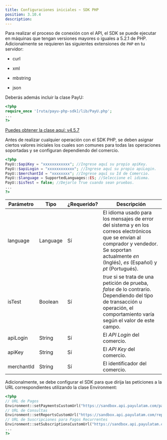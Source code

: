 ```yaml
---
title: Configuraciones iniciales ~ SDK PHP
position: 3.10.4
description:
---
```


Para realizar el proceso de conexión con el API, el SDK se puede ejecutar en máquinas que tengan versiones mayores o iguales a 5.2.1 de PHP. Adicionalmente se requieren las siguientes extensiones de <code id="codeinl">PHP</code> en tu servidor:

- curl
+ xml
- mbstring
+ json

Deberás además incluir la clase PayU:

~~~ php
<?php
require_once '[ruta/payu-php-sdk]/lib/PayU.php';
...
?>
~~~

<a href="/downloads/sdk/java/payu-php-sdk-4.5.7.zip" class="payu-btn payu-btn-blue">Puedes obtener la clase aquí: v4.5.7</a>

Antes de realizar cualquier operación con el SDK PHP, se deben asignar ciertos valores iniciales los cuales son comunes para todas las operaciones soportadas y se configuran dependiendo del comercio.

~~~ php
<?php
PayU::$apiKey = "xxxxxxxxxxxx"; //Ingrese aquí su propio apiKey.
PayU::$apiLogin = "xxxxxxxxxxxx"; //Ingrese aquí su propio apiLogin.
PayU::$merchantId = "xxxxxxxx"; //Ingrese aquí su Id de Comercio.
PayU::$language = SupportedLanguages::ES; //Seleccione el idioma.
PayU::$isTest = false; //Dejarlo True cuando sean pruebas.
...
?>
~~~

|Parámetro|Tipo|¿Requerido?|Descripción|
|---|---|---|---|
|language|Language|Sí|El idioma usado para los mensajes de error del sistema y en los correos electrónicos que se envían al comprador y vendedor. Se soportan actualmente *en* (Inglés), *es* (Español) y *pt* (Portugués).|
|isTest|Boolean|Sí|*true* si se trata de una petición de prueba, *false* de lo contrario. Dependiendo del tipo de transacción u operación, el comportamiento varía según el valor de este campo.|
|apiLogin|String|Sí|El *API Login* del comercio.|
|apiKey|String|Sí|El *API Key* del comercio.|
|merchantId|String|Sí|El identificador del comercio.|

Adicionalmente, se debe configurar el SDK para que dirija las peticiones a la URL correspondientes utilizando la clase Environment:

~~~ php
<?php
// URL de Pagos
Environment::setPaymentsCustomUrl("https://sandbox.api.payulatam.com/payments-api/4.0/service.cgi");
// URL de Consultas
Environment::setReportsCustomUrl("https://sandbox.api.payulatam.com/reports-api/4.0/service.cgi");
// URL de Suscripciones para Pagos Recurrentes
Environment::setSubscriptionsCustomUrl("https://sandbox.api.payulatam.com/payments-api/rest/v4.3/");
...
?>
~~~
